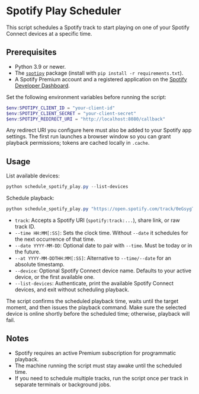 # Spotify Play Scheduler

This script schedules a Spotify track to start playing on one of your Spotify Connect devices at a specific time.

## Prerequisites

- Python 3.9 or newer.
- The [`spotipy`](https://spotipy.readthedocs.io) package (install with `pip install -r requirements.txt`).
- A Spotify Premium account and a registered application on the [Spotify Developer Dashboard](https://developer.spotify.com/dashboard).

Set the following environment variables before running the script:

```powershell
$env:SPOTIPY_CLIENT_ID = "your-client-id"
$env:SPOTIPY_CLIENT_SECRET = "your-client-secret"
$env:SPOTIPY_REDIRECT_URI = "http://localhost:8080/callback"
```

Any redirect URI you configure here must also be added to your Spotify app settings. The first run launches a browser window so you can grant playback permissions; tokens are cached locally in `.cache`.

## Usage

List available devices:

```powershell
python schedule_spotify_play.py --list-devices
```

Schedule playback:

```powershell
python schedule_spotify_play.py "https://open.spotify.com/track/0eGsygTp906u18L0Oimnem" --time 07:30 --device "Living Room"
```

- `track`: Accepts a Spotify URI (`spotify:track:...`), share link, or raw track ID.
- `--time HH:MM[:SS]`: Sets the clock time. Without `--date` it schedules for the next occurrence of that time.
- `--date YYYY-MM-DD`: Optional date to pair with `--time`. Must be today or in the future.
- `--at YYYY-MM-DDTHH:MM[:SS]`: Alternative to `--time/--date` for an absolute timestamp.
- `--device`: Optional Spotify Connect device name. Defaults to your active device, or the first available one.
- `--list-devices`: Authenticate, print the available Spotify Connect devices, and exit without scheduling playback.

The script confirms the scheduled playback time, waits until the target moment, and then issues the playback command. Make sure the selected device is online shortly before the scheduled time; otherwise, playback will fail.

## Notes

- Spotify requires an active Premium subscription for programmatic playback.
- The machine running the script must stay awake until the scheduled time.
- If you need to schedule multiple tracks, run the script once per track in separate terminals or background jobs.